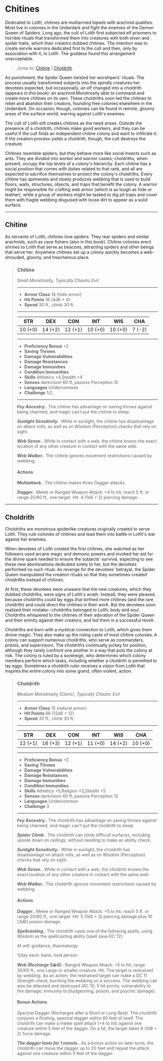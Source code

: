 # Chitines
Dedicated to Lolth, chitines are multiarmed bipeds with arachnid qualities. Most live in colonies in the Underdark and fight the enemies of the Demon Queen of Spiders. Long ago, the cult of Lolth first subjected elf prisoners to horrible rituals that transformed them into creatures with both elven and spider traits, which their creators dubbed chitines. The intention was to create servile warriors dedicated first to the cult and then, only by association with it, to Lolth. The goddess found this arrangement unacceptable.

> Jump to: [Chitine](#chitine) | [Choldrith](#choldrith)

As punishment, the Spider Queen twisted her worshipers' rituals. The process usually transformed subjects into the spindly creatures her devotees expected, but occasionally, an elf changed into a choldrith (appears in this book): an arachnid Monstrosity able to command and create more chitines on its own. These choldriths soon led the chitines to rebel and abandon their creators, founding free colonies elsewhere in the Underdark. On occasion, though, colonies can be found in remote, gloomy areas of the surface world, warring against Lolth's enemies.

The cult of Lolth still creates chitines as the need arises. Outside the presence of a choldrith, chitines make good workers, and they can be useful if the cult finds an independent chitine colony and want to infiltrate it. If the creation process yields a choldrith, though, the cult destroys the creature.

Chitines resemble spiders, but they behave more like social insects such as ants. They are divided into worker and warrior castes; choldriths, when present, occupy the top levels of a colony's hierarchy. Each chitine has a social position that comes with duties related to that rank, and all are expected to sacrifice themselves to protect the colony's choldriths. Every chitine has spinnerets and slowly produces webbing that is used to build floors, walls, structures, objects, and traps that benefit the colony. A warrior might be responsible for crafting web armor (which is as tough as hide or leather), while a group of workers might be tasked to dig pit traps and cover them with fragile webbing disguised with loose dirt to appear as a solid surface.

---

## Chitine
As servants of Lolth, chitines love spiders. They rear spiders and similar arachnids, such as cave fishers (also in this book). Chitine colonies erect shrines to Lolth that serve as beacons, attracting spiders and other beings that serve her. Anywhere chitines set up a colony quickly becomes a web-shrouded, gloomy, and treacherous place.

>### Chitine
>*Small Monstrosity, Typically Chaotic Evil*
>___
>- **Armor Class** 14 (hide armor)
>- **Hit Points** 18 (4d6 + 4)
>- **Speed** 30 ft., climb 30 ft.
>___
>|**STR**|**DEX**|**CON**|**INT**|**WIS**|**CHA**|
>|:---:|:---:|:---:|:---:|:---:|:---:|
>|10 (+0)|14 (+2)|12 (+1)|10 (+0)|10 (+0)|7 (-2)|
>
>___
>- **Proficiency Bonus** +2
>- **Saving Throws** 
>- **Damage Vulnerabilities** 
>- **Damage Resistances** 
>- **Damage Immunities** 
>- **Condition Immunities** 
>- **Skills** Athletics +4,Stealth +4
>- **Senses** darkvision 60 ft.,passive Perception 10
>- **Languages** Undercommon
>- **Challenge** 1/2
>___
>***Fey Ancestry.***. The chitine has advantage on saving throws against being charmed, and magic can't put the chitine to sleep.
>
>***Sunlight Sensitivity.***. While in sunlight, the chitine has disadvantage on attack rolls, as well as on Wisdom (Perception) checks that rely on sight.
>
>***Web Sense.***. While in contact with a web, the chitine knows the exact location of any other creature in contact with the same web.
>
>***Web Walker.***. The chitine ignores movement restrictions caused by webbing.
>
>#### Actions
>***Multiattack.***. The chitine makes three Dagger attacks.
>
>***Dagger.***. Melee or Ranged Weapon Attack: +4 to hit, reach 5 ft. or range 20/60 ft., one target. Hit: 4 (1d4 + 2) piercing damage.
>

---

## Choldrith
Choldriths are monstrous spiderlike creatures originally created to serve Lolth. They rule colonies of chitines and lead them into battle in Lolth's war against her enemies.

When devotees of Lolth created the first chitines, she watched as her followers used arcane magic and demonic powers and invoked her aid for the divine spark needed to ensure the subjects' survival, expecting to see these new abominations dedicated solely to her, but the devotees performed no such ritual. As revenge for the devotees' betrayal, the Spider Queen manipulated the creation rituals so that they sometimes created choldriths instead of chitines.

At first, these devotees were unaware that the new creatures, which they dubbed choldriths, were signs of Lolth's wrath. Instead, they were pleased, because choldriths could lay eggs that birthed more chitines (and the rare choldrith) and could direct the chitines in their work. But the devotees soon realized their mistake--choldriths belonged to Lolth, body and soul. Choldriths whispered to the chitines of their adoration of the Spider Queen and their enmity against their creators, and led them in a successful revolt.

Choldriths are born with a mystical connection to Lolth, which gives them divine magic. They also make up the ruling caste of most chitine colonies. A colony can support numerous choldriths, who serve as commanders, priests, and supervisors. The choldriths continually jockey for position, although they rarely confront one another in a way that puts the colony at risk. The colony is ruled by a sovereign, who determines which colony members perform which tasks, including whether a choldrith is permitted to lay eggs. Sometimes a choldrith ruler receives a vision from Lolth that inspires the entire colony into some grand, often violent, action.

>### Choldrith
>*Medium Monstrosity (Cleric), Typically Chaotic Evil*
>___
>- **Armor Class** 15 (natural armor)
>- **Hit Points** 66 (12d8 + 12)
>- **Speed** 30 ft., climb 30 ft.
>___
>|**STR**|**DEX**|**CON**|**INT**|**WIS**|**CHA**|
>|:---:|:---:|:---:|:---:|:---:|:---:|
>|12 (+1)|16 (+3)|12 (+1)|11 (+0)|14 (+2)|10 (+0)|
>
>___
>- **Proficiency Bonus** +2
>- **Saving Throws** 
>- **Damage Vulnerabilities** 
>- **Damage Resistances** 
>- **Damage Immunities** 
>- **Condition Immunities** 
>- **Skills** Athletics +5,Religion +2,Stealth +5
>- **Senses** darkvision 60 ft.,passive Perception 12
>- **Languages** Undercommon
>- **Challenge** 3
>___
>***Fey Ancestry.***. The choldrith has advantage on saving throws against being charmed, and magic can't put the choldrith to sleep.
>
>***Spider Climb.***. The choldrith can climb difficult surfaces, including upside down on ceilings, without needing to make an ability check.
>
>***Sunlight Sensitivity.***. While in sunlight, the choldrith has disadvantage on attack rolls, as well as on Wisdom (Perception) checks that rely on sight.
>
>***Web Sense.***. While in contact with a web, the choldrith knows the exact location of any other creature in contact with the same web.
>
>***Web Walker.***. The choldrith ignores movement restrictions caused by webbing.
>
>#### Actions
>***Dagger.***. Melee or Ranged Weapon Attack: +5 to hit, reach 5 ft. or range 20/60 ft., one target. Hit: 5 (1d4 + 3) piercing damage plus 10 (3d6) poison damage.
>
>***Spellcasting.***. The choldrith casts one of the following spells, using Wisdom as the spellcasting ability (spell save DC 12):
>
>At will: guidance, thaumaturgy
>
>1/day each: bane, hold person
>
>***Web (Recharge 5�6).***. Ranged Weapon Attack: +5 to hit, range 30/60 ft., one Large or smaller creature. Hit: The target is restrained by webbing. As an action, the restrained target can make a DC 11 Strength check, bursting the webbing on a success. The webbing can also be attacked and destroyed (AC 10; 5 hit points; vulnerability to fire damage; immunity to bludgeoning, poison, and psychic damage).
>
>#### Bonus Actions
>Spectral Dagger (Recharges after a Short or Long Rest). The choldrith conjures a floating, spectral dagger within 60 feet of itself. The choldrith can make a melee spell attack (+4 to hit) against one creature within 5 feet of the dagger. On a hit, the target takes 6 (1d8 + 2) force damage.
>
>***The dagger lasts for 1 minute.***. As a bonus action on later turns, the choldrith can move the dagger up to 20 feet and repeat the attack against one creature within 5 feet of the dagger.
>
